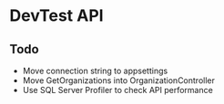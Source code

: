 # DevTest API

## Todo
- Move connection string to appsettings
- Move GetOrganizations into OrganizationController
- Use SQL Server Profiler to check API performance